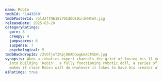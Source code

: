 ```yaml
---
name: Rob1n
tmdbId: '1443260'
tmdbPosterId: /5lJ2ftNE18iYGCdOQsQirzHHtnX.jpg
releaseDate: 2025-03-20
categoryRatings:
  gore: 8
  creepy: 4
  jumpscares: 6
  suspense: 7
  psychological: 5
tmdbBackdropId: /2VGfjnT3RpjOKADbwgbmXCFSbH.jpg
synopsis: When a robotics expert channels the grief of losing his 11 year-old son
  into building 'Robin', a fully functioning robotic doll, a series of horrific events
  makes it clear Robin will do whatever it takes to have his creator all to himself.
aiRatings: true
---
```


